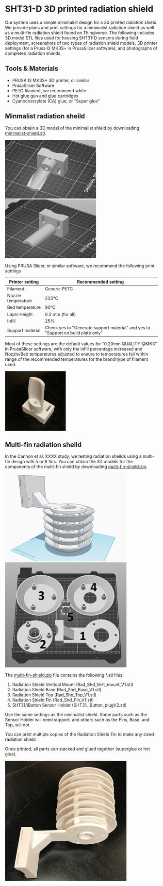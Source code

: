 # SHT31-D 3D printed radiation shield

Our system uses a simple minimalist design for a 3d printed radiation shield. We provide plans and print settings for a minimalist radiation shield as well as a multi-fin radiation shield found on Thingiverse.  The following includes 3D model STL files used for housing SHT31-D sensors during field deployment, screenshots of two types of radiation shield models, 3D printer settings (for a Prusa I3 MK3S+ in PrusaSlicer software), and photographs of completed radiation shields.

## Tools & Materials
* PRUSA I3 MK3S+ 3D printer, or similar
* PrusaSlicer Software
* PETG filament, we recommend white
* Hot glue gun and glue cartridges
* Cyanocoacrylate (CA) glue, or "Super glue"

## Minmalist radiation sheild

You can obtain a 3D model of the minimalist shield by downloading [minimalist-shield.stl](../files/minimalist-shield.stl).

<img src=../figs/shieldprint-1.png width=300></img>
<img src=../figs/shieldprint-2.png width=300></img>

Using PRUSA Slicer, or similar software, we recommend the following print settings

| Printer setting | Recommended setting |
|----|---|
|Filament | Generic PETG |
| Nozzle temperature | 235°C |
| Bed temperature | 90°C |
| Layer Height | 0.2 mm (for all) |
| Infill | 25% |
| Support material | Check yes to "Generate support material" and yes to "Support on build plate only" |

Most of these settings are the default values for “0.20mm QUALITY @MK3” in PrusaSlicer software, with only the infill percentage increased and Nozzle/Bed temperatures adjusted to ensure to temperatures fall within range of the recommended temperatures for the brand/type of filament used.

<img src=../figs/shieldprint-3.jpg width=200></img>

## Multi-fin radiation sheild

In the Cannon et al. XXXX study, we testing radiation sheilds using a multi-fin design with 5 or 9 fins. You can obtain the 3D models for the components of the multi-fin shield by downloading [multi-fin-shield.zip](../files/multi-fin-shield.zip).

<img src=../figs/shieldprint-4.png width=400></img><br>
<img src=../figs/shieldprint-5.png width=400></img>

The [multi-fin-shield.zip](../files/multi-fin-shield.zip) file contains the following \*.stl files:

1.  Radiation Shield Vertical Mount (Rad_Shd_Vert_mount_V1.stl)
2.	Radiation Shield Base (Rad_Shd_Base_V1.stl)
3.	Radiation Shield Top (Rad_Shd_Top_V1.stl)
4.  Radiation Shield Fin (Rad_Shd_Fin_V1.stl)
5.	SHT31/iButton Sensor Holder (SHT31_iButton_plugV2.stl)

Use the same settings as the minimalist shield. Some parts such as the Sensor Holder will need support, and others such as the Fins, Base, and Top, will not.

You can print multiple copies of the Radiation Shield Fin to make any sized radiation shield

Once printed, all parts can stacked and glued together (superglue or hot glue).

<img src=../figs/shieldprint-6.jpg width=400></img>

